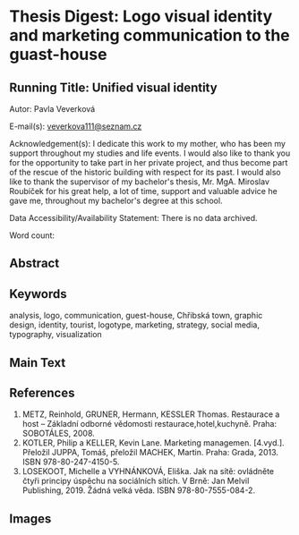 # Thesis Digest: Logo visual identity and marketing communication to the guast-house

## Running Title: Unified visual identity

Autor: Pavla Veverková

E-mail(s): veverkova111@seznam.cz

Acknowledgement(s): I dedicate this work to my mother, who has been my support throughout my studies and life events. I would also like to thank you for the opportunity to take part in her private project, and thus become part of the rescue of the historic building with respect for its past.
I would also like to thank the supervisor of my bachelor's thesis, Mr. MgA. Miroslav
Roubíček for his great help, a lot of time, support and valuable advice he gave me, throughout my bachelor's degree at this school.

Data Accessibility/Availability Statement: There is no data archived.

Word count: 

## Abstract


## Keywords

analysis, logo, communication, guest-house, Chřibská town, graphic design, identity, tourist, logotype, marketing, strategy, social media, typography, visualization

## Main Text

## References
1.	METZ, Reinhold, GRUNER, Hermann, KESSLER Thomas. Restaurace a host – Základní odborné vědomosti restaurace,hotel,kuchyně. Praha: SOBOTÁLES, 2008.
2.	KOTLER, Philip a KELLER, Kevin Lane. Marketing managemen. [4.vyd.]. Přeložil JUPPA, Tomáš, přeložil MACHEK, Martin. Praha: Grada, 2013. ISBN 978-80-247-4150-5. 
3.	LOSEKOOT, Michelle a VYHNÁNKOVÁ, Eliška. Jak na sítě: ovládněte čtyři principy úspěchu na sociálních sítích. V Brně: Jan Melvil Publishing, 2019. Žádná velká věda. ISBN 978-80-7555-084-2. 

## Images 




